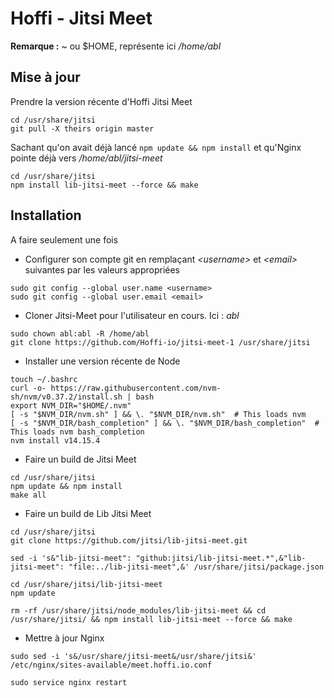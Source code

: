 # Hoffi - Jitsi Meet

**Remarque :** ~ ou $HOME, représente ici _/home/abl_

## Mise à jour

Prendre la version récente d'Hoffi Jitsi Meet

```
cd /usr/share/jitsi
git pull -X theirs origin master
```

Sachant qu'on avait déjà lancé `npm update && npm install` et qu'Nginx pointe déjà vers _/home/abl/jitsi-meet_

```
cd /usr/share/jitsi
npm install lib-jitsi-meet --force && make
```

## Installation

A faire seulement une fois

- Configurer son compte git en remplaçant _&lt;username&gt;_ et _&lt;email&gt;_ suivantes par les valeurs appropriées

```
sudo git config --global user.name <username>
sudo git config --global user.email <email>
```

- Cloner Jitsi-Meet pour l'utilisateur en cours. Ici : _abl_

```
sudo chown abl:abl -R /home/abl
git clone https://github.com/Hoffi-io/jitsi-meet-1 /usr/share/jitsi
```

- Installer une version récente de Node

```
touch ~/.bashrc
curl -o- https://raw.githubusercontent.com/nvm-sh/nvm/v0.37.2/install.sh | bash
export NVM_DIR="$HOME/.nvm"
[ -s "$NVM_DIR/nvm.sh" ] && \. "$NVM_DIR/nvm.sh"  # This loads nvm
[ -s "$NVM_DIR/bash_completion" ] && \. "$NVM_DIR/bash_completion"  # This loads nvm bash_completion
nvm install v14.15.4
```

- Faire un build de Jitsi Meet

```
cd /usr/share/jitsi
npm update && npm install
make all
```

- Faire un build de Lib Jitsi Meet

```
cd /usr/share/jitsi
git clone https://github.com/jitsi/lib-jitsi-meet.git

sed -i 's&"lib-jitsi-meet": "github:jitsi/lib-jitsi-meet.*",&"lib-jitsi-meet": "file:../lib-jitsi-meet",&' /usr/share/jitsi/package.json

cd /usr/share/jitsi/lib-jitsi-meet
npm update

rm -rf /usr/share/jitsi/node_modules/lib-jitsi-meet && cd /usr/share/jitsi/ && npm install lib-jitsi-meet --force && make
```

- Mettre à jour Nginx

```
sudo sed -i 's&/usr/share/jitsi-meet&/usr/share/jitsi&' /etc/nginx/sites-available/meet.hoffi.io.conf

sudo service nginx restart
```
